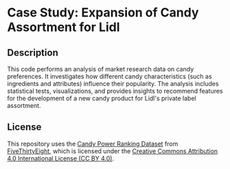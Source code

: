 # **Case Study: Expansion of Candy Assortment for Lidl**

## **Description**

This code performs an analysis of market research data on candy preferences. It investigates how different candy characteristics (such as ingredients and attributes) influence their popularity. The analysis includes statistical tests, visualizations, and provides insights to recommend features for the development of a new candy product for Lidl's private label assortment.

## **License**

This repository uses the [Candy Power Ranking Dataset](https://github.com/fivethirtyeight/data/tree/master/candy-power-ranking) from [FiveThirtyEight](https://github.com/fivethirtyeight), which is licensed under the [Creative Commons Attribution 4.0 International License (CC BY 4.0)](https://creativecommons.org/licenses/by/4.0/).
